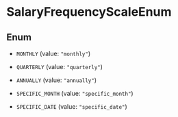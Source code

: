 

# SalaryFrequencyScaleEnum

## Enum


* `MONTHLY` (value: `"monthly"`)

* `QUARTERLY` (value: `"quarterly"`)

* `ANNUALLY` (value: `"annually"`)

* `SPECIFIC_MONTH` (value: `"specific_month"`)

* `SPECIFIC_DATE` (value: `"specific_date"`)



